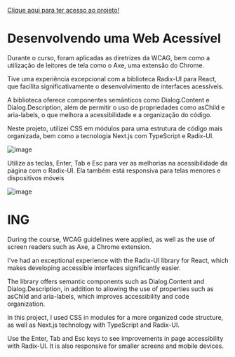 <a href="">Clique aqui para ter acesso ao projeto!</a>

<h1>Desenvolvendo uma Web Acessível</h1>

<p>
  Durante o curso, foram aplicadas as diretrizes da WCAG, bem como a utilização de leitores de tela como o Axe, uma extensão do Chrome. 

Tive uma experiência excepcional com a biblioteca Radix-UI para React, que facilita significativamente o desenvolvimento de interfaces acessíveis. 

A biblioteca oferece componentes semânticos como Dialog.Content e Dialog.Description, além de permitir o uso de propriedades como asChild e aria-labels, o que melhora a acessibilidade e a organização do código. 

Neste projeto, utilizei CSS em módulos para uma estrutura de código mais organizada, bem como a tecnologia Next.js com TypeScript e Radix-UI.
</p>


![image](https://github.com/user-attachments/assets/ea81fdf7-a1a7-49ce-ace3-5e284afb99d6)


<p>Utilize as teclas, Enter, Tab e Esc para ver as melhorias na acessibilidade da página com o Radix-UI. Ela também está responsiva para telas menores e dispositivos móveis</p>

![image](https://github.com/user-attachments/assets/928871b0-673d-4680-9fd0-556045fe4180)



<h1>ING</h1>

<p>
  During the course, WCAG guidelines were applied, as well as the use of screen readers such as Axe, a Chrome extension. 

I've had an exceptional experience with the Radix-UI library for React, which makes developing accessible interfaces significantly easier. 

The library offers semantic components such as Dialog.Content and Dialog.Description, in addition to allowing the use of properties such as asChild and aria-labels, which improves accessibility and code organization. 

In this project, I used CSS in modules for a more organized code structure, as well as Next.js technology with TypeScript and Radix-UI.
</p>

<p>Use the Enter, Tab and Esc keys to see improvements in page accessibility with Radix-UI. It is also responsive for smaller screens and mobile devices.</p>
